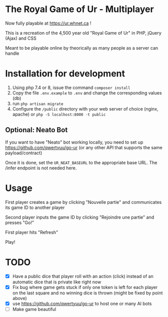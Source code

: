 # The Royal Game of Ur - Multiplayer

Now fully playable at https://ur.whnet.ca !

This is a recreation of the 4,500 year old "Royal Game of Ur" in PHP, jQuery (Ajax) and CSS

Meant to be playable online by theorically as many people as a server can handle

# Installation for development

1. Using php 7.4 or 8, issue the command `composer install`
2. Copy the file `.env.example` to `.env` and change the corresponding values (db)
3. run `php artisan migrate`
4. Configure the `/public` directory with your web server of choice (nginx, apache) or `php -S localhost:8000 -t public`

## Optional: Neato Bot

If you want to have "Neato" bot working locally, you need to set up https://github.com/qwertyuu/go-ur (or any other API that supports the same payload/contract)

Once it is done, set the `UR_NEAT_BASEURL` to the appropriate base URL. The /infer endpoint is not needed here.

# Usage

First player creates a game by clicking "Nouvelle partie" and communicates its game ID to another player

Second player inputs the game ID by clicking "Rejoindre une partie" and presses "Go!"

First player hits "Refresh"

Play!

# TODO

- [x] Have a public dice that player roll with an action (click) instead of an automatic dice that is private like right now
- [x] Fix bug where game gets stuck if only one token is left for each player on the last square and no winning dice is thrown (might be fixed by point above)
- [x] use https://github.com/qwertyuu/go-ur to host one or many AI bots
- [ ] Make game beautiful
